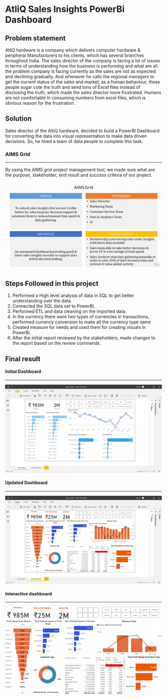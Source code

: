 # AtliQ Sales Insights PowerBi Dashboard

## Problem statement

AtliQ hardware is a company which delivers computer hardware & peripheral 
Manufacturers to his clients, which has several branches throughout India. The sales director of the company is facing a lot of
issues in terms of understanding how the business is performing and what are all the problem company is
facing currently as the sales are not as expected and declining gradually. And whenever he calls the regional managers
to get the current status of the sales and market, as a human behaviour, these people 
sugar cote the truth and send tons of Excel files instead of disclosing the truth, which made the sales director more frustrated.
Humans are not comfortable in consuming numbers from excel files, which is obvious reason for the frustration.

## Solution 

Sales director of the AltiQ hardware, decided to build a PowerBI Dashboard for converting the data into 
visual representation to make data driven decisions. So, he hired a team of data people to complete this task.


### AIMS Grid

---
By using the AIMS grid project management tool, we made sure what are the purpose, stakeholder, end result 
and success criteria  of our project.

<img src="https://github.com/Naveen-S6/AtliQ_Sales_Insigths_PowerBi/blob/main/DATASET/AIMS.jpg" width="550" class="center">

## Steps Followed in this project

1. Performed a High level analysis of data in SQL to get better understanding over the data.
2. Connected the SQL data set to PowerBI.
3. Performed ETL and data cleaning on the imported data.
4. In the currency there were two types of currencies in transactions, performed currency conversion to make all the currency type same
5. Created measure for needs and used them for creating visuals in PowerBi.
6. After the initial report reviewed by the stakeholders, made changes to the report based on the review commends.

## Final result 

#### Initial Dashboard

---
<img src="https://github.com/Naveen-S6/AtliQ_Sales_Insigths_PowerBi/blob/main/DATASET/Inital_report.png" width="550" class="center">

#### Updated Dashboard

---
<img src="https://github.com/Naveen-S6/AtliQ_Sales_Insigths_PowerBi/blob/main/DATASET/Final_report.png" width="550" class="center">

#### Interactive dashboard

---
<img src="https://github.com/Naveen-S6/AtliQ_Sales_Insigths_PowerBi/blob/main/DATASET/GIF.gif" width="600" class="center">




